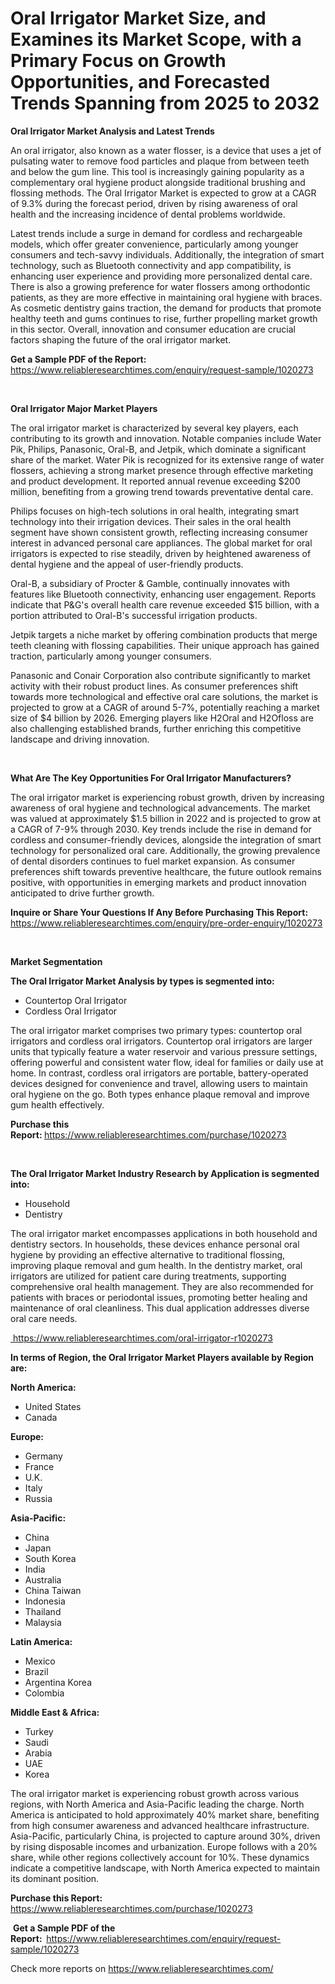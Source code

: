 <p><h1>Oral Irrigator Market Size, and Examines its Market Scope, with a Primary Focus on Growth Opportunities, and Forecasted Trends Spanning from 2025 to 2032</h1></p><p><strong>Oral Irrigator Market Analysis and Latest Trends</strong></p>
<p><p>An oral irrigator, also known as a water flosser, is a device that uses a jet of pulsating water to remove food particles and plaque from between teeth and below the gum line. This tool is increasingly gaining popularity as a complementary oral hygiene product alongside traditional brushing and flossing methods. The Oral Irrigator Market is expected to grow at a CAGR of 9.3% during the forecast period, driven by rising awareness of oral health and the increasing incidence of dental problems worldwide.</p><p>Latest trends include a surge in demand for cordless and rechargeable models, which offer greater convenience, particularly among younger consumers and tech-savvy individuals. Additionally, the integration of smart technology, such as Bluetooth connectivity and app compatibility, is enhancing user experience and providing more personalized dental care. There is also a growing preference for water flossers among orthodontic patients, as they are more effective in maintaining oral hygiene with braces. As cosmetic dentistry gains traction, the demand for products that promote healthy teeth and gums continues to rise, further propelling market growth in this sector. Overall, innovation and consumer education are crucial factors shaping the future of the oral irrigator market.</p></p>
<p><strong>Get a Sample PDF of the Report:&nbsp;</strong> <a href="https://www.reliableresearchtimes.com/enquiry/request-sample/1020273?utm_campaign=2931&utm_medium=2&utm_source=Github&utm_content=ia&utm_term=04032025&utm_id=oral-irrigator">https://www.reliableresearchtimes.com/enquiry/request-sample/1020273</a></p>
<p>&nbsp;</p>
<p><strong>Oral Irrigator Major Market Players</strong></p>
<p><p>The oral irrigator market is characterized by several key players, each contributing to its growth and innovation. Notable companies include Water Pik, Philips, Panasonic, Oral-B, and Jetpik, which dominate a significant share of the market. Water Pik is recognized for its extensive range of water flossers, achieving a strong market presence through effective marketing and product development. It reported annual revenue exceeding $200 million, benefiting from a growing trend towards preventative dental care.</p><p>Philips focuses on high-tech solutions in oral health, integrating smart technology into their irrigation devices. Their sales in the oral health segment have shown consistent growth, reflecting increasing consumer interest in advanced personal care appliances. The global market for oral irrigators is expected to rise steadily, driven by heightened awareness of dental hygiene and the appeal of user-friendly products.</p><p>Oral-B, a subsidiary of Procter & Gamble, continually innovates with features like Bluetooth connectivity, enhancing user engagement. Reports indicate that P&G's overall health care revenue exceeded $15 billion, with a portion attributed to Oral-B's successful irrigation products.</p><p>Jetpik targets a niche market by offering combination products that merge teeth cleaning with flossing capabilities. Their unique approach has gained traction, particularly among younger consumers.</p><p>Panasonic and Conair Corporation also contribute significantly to market activity with their robust product lines. As consumer preferences shift towards more technological and effective oral care solutions, the market is projected to grow at a CAGR of around 5-7%, potentially reaching a market size of $4 billion by 2026. Emerging players like H2Oral and H2Ofloss are also challenging established brands, further enriching this competitive landscape and driving innovation.</p></p>
<p>&nbsp;</p>
<p><strong>What Are The Key Opportunities For Oral Irrigator Manufacturers?</strong></p>
<p><p>The oral irrigator market is experiencing robust growth, driven by increasing awareness of oral hygiene and technological advancements. The market was valued at approximately $1.5 billion in 2022 and is projected to grow at a CAGR of 7-9% through 2030. Key trends include the rise in demand for cordless and consumer-friendly devices, alongside the integration of smart technology for personalized oral care. Additionally, the growing prevalence of dental disorders continues to fuel market expansion. As consumer preferences shift towards preventive healthcare, the future outlook remains positive, with opportunities in emerging markets and product innovation anticipated to drive further growth.</p></p>
<p><strong>Inquire or Share Your Questions If Any Before Purchasing This Report:</strong> <a href="https://www.reliableresearchtimes.com/enquiry/pre-order-enquiry/1020273?utm_campaign=2931&utm_medium=2&utm_source=Github&utm_content=ia&utm_term=04032025&utm_id=oral-irrigator">https://www.reliableresearchtimes.com/enquiry/pre-order-enquiry/1020273</a></p>
<p>&nbsp;</p>
<p><strong>Market Segmentation</strong></p>
<p><strong>The Oral Irrigator Market Analysis by types is segmented into:</strong></p>
<p><ul><li>Countertop Oral Irrigator</li><li>Cordless Oral Irrigator</li></ul></p>
<p><p>The oral irrigator market comprises two primary types: countertop oral irrigators and cordless oral irrigators. Countertop oral irrigators are larger units that typically feature a water reservoir and various pressure settings, offering powerful and consistent water flow, ideal for families or daily use at home. In contrast, cordless oral irrigators are portable, battery-operated devices designed for convenience and travel, allowing users to maintain oral hygiene on the go. Both types enhance plaque removal and improve gum health effectively.</p></p>
<p><strong>Purchase this Report:&nbsp;</strong><a href="https://www.reliableresearchtimes.com/purchase/1020273?utm_campaign=2931&utm_medium=2&utm_source=Github&utm_content=ia&utm_term=04032025&utm_id=oral-irrigator">https://www.reliableresearchtimes.com/purchase/1020273</a></p>
<p>&nbsp;</p>
<p><strong>The Oral Irrigator Market Industry Research by Application is segmented into:</strong></p>
<p><ul><li>Household</li><li>Dentistry</li></ul></p>
<p><p>The oral irrigator market encompasses applications in both household and dentistry sectors. In households, these devices enhance personal oral hygiene by providing an effective alternative to traditional flossing, improving plaque removal and gum health. In the dentistry market, oral irrigators are utilized for patient care during treatments, supporting comprehensive oral health management. They are also recommended for patients with braces or periodontal issues, promoting better healing and maintenance of oral cleanliness. This dual application addresses diverse oral care needs.</p></p>
<p><a href="https://www.reliableresearchtimes.com/oral-irrigator-r1020273?utm_campaign=2931&utm_medium=2&utm_source=Github&utm_content=ia&utm_term=04032025&utm_id=oral-irrigator">&nbsp;https://www.reliableresearchtimes.com/oral-irrigator-r1020273</a></p>
<p><strong>In terms of Region, the Oral Irrigator Market Players available by Region are:</strong></p>
<p>
    <p> <strong> North America: </strong>
        <ul>
            <li>United States</li>
            <li>Canada</li>
        </ul>
        </p> 
    <p> <strong> Europe: </strong>
        <ul>
            <li>Germany</li>
            <li>France</li>
            <li>U.K.</li>
            <li>Italy</li>
            <li>Russia</li>
        </ul>
        </p> 
    <p> <strong> Asia-Pacific: </strong>
        <ul>
            <li>China</li>
            <li>Japan</li>
            <li>South Korea</li>
            <li>India</li>
            <li>Australia</li>
            <li>China Taiwan</li>
            <li>Indonesia</li>
            <li>Thailand</li>
            <li>Malaysia</li>
        </ul>
        </p> 
    <p> <strong> Latin America: </strong>
        <ul>
            <li>Mexico</li>
            <li>Brazil</li>
            <li>Argentina Korea</li>
            <li>Colombia</li>
        </ul>
        </p> 
    <p> <strong> Middle East & Africa: </strong>
        <ul>
            <li>Turkey</li>
            <li>Saudi</li>
            <li>Arabia</li>
            <li>UAE</li>
            <li>Korea</li>
        </ul>
    </p>
    </p>
<p><p>The oral irrigator market is experiencing robust growth across various regions, with North America and Asia-Pacific leading the charge. North America is anticipated to hold approximately 40% market share, benefiting from high consumer awareness and advanced healthcare infrastructure. Asia-Pacific, particularly China, is projected to capture around 30%, driven by rising disposable incomes and urbanization. Europe follows with a 20% share, while other regions collectively account for 10%. These dynamics indicate a competitive landscape, with North America expected to maintain its dominant position.</p></p>
<p><strong>Purchase this Report: </strong><a href="https://www.reliableresearchtimes.com/purchase/1020273?utm_campaign=2931&utm_medium=2&utm_source=Github&utm_content=ia&utm_term=04032025&utm_id=oral-irrigator">https://www.reliableresearchtimes.com/purchase/1020273</a></p>
<p>&nbsp;<strong>Get a Sample PDF of the Report:&nbsp;&nbsp;</strong><a href="https://www.reliableresearchtimes.com/enquiry/request-sample/1020273?utm_campaign=2931&utm_medium=2&utm_source=Github&utm_content=ia&utm_term=04032025&utm_id=oral-irrigator">https://www.reliableresearchtimes.com/enquiry/request-sample/1020273</a></p>
<p><strong></strong></p>
<p>Check more reports on <a href="https://www.reliableresearchtimes.com/?utm_campaign=2931&utm_medium=2&utm_source=Github&utm_content=ia&utm_term=04032025&utm_id=oral-irrigator">https://www.reliableresearchtimes.com/</a></p>